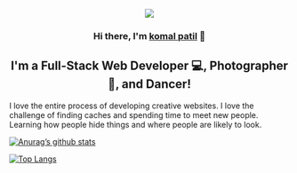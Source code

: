 
<p align="center">
  <img src="https://www.canva.com/design/DAEysAy_g3Q/Rmk8_6naFgXUkUtSIEeyzw/view?utm_content=DAEysAy_g3Q&utm_campaign=designshare&utm_medium=link&utm_source=shareyourdesignpanel">
</p>

<h3 align="center">
Hi there, I'm <a href="https://www.yushi.dev/" target="_blank" rel="noreferrer">komal patil</a> 👋
</h3>

<h2 align="center">
I'm a Full-Stack Web Developer 💻, Photographer 📸, and Dancer!
</h2> 

I love the entire process of developing creative websites. I love the challenge of finding caches and spending time to meet new people. Learning how people hide things and where people are likely to look.

<!--
**komalpatil1713/komalpatil1713** is a ✨ _special_ ✨ repository because its `README.md` (this file) appears on your GitHub profile.

Here are some ideas to get you started:

- I’m currently working on my website
- I’m currently learning java
- I’m looking to collaborate on ...
- I’m looking for help with ...
- Ask me about ...
- How to reach me: ...
- Pronouns: ...
- Fun fact: ...
-->
[![Anurag’s github stats](https://github-readme-stats.vercel.app/api?username=komalpatil1713)](https://github.com/komalpatil1713)

[![Top Langs](https://github-readme-stats.vercel.app/api/top-langs/?username=komalpatil1713&layout=compact)](https://github.com/komalpatil1713)
